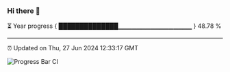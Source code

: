 ### Hi there 👋

⏳ Year progress { ██████████████▁▁▁▁▁▁▁▁▁▁▁▁▁▁▁▁ } 48.78 %

---

⏰ Updated on Thu, 27 Jun 2024 12:33:17 GMT

![Progress Bar CI](https://github.com/liununu/liununu/workflows/Progress%20Bar%20CI/badge.svg)
